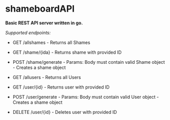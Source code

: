 # shameboardAPI

**Basic REST API server written in go.**

_Supported endpoints:_
- GET /allshames - Returns all Shames
- GET /shame/{ida} - Returns shame with provided ID
- POST /shame/generate - Params: Body must contain valid Shame object - Creates a shame object

- GET /allusers - Returns all Users
- GET /user/{id} - Returns user with provided ID
- POST /user/generate - Params: Body must contain valid User object - Creates a shame object
- DELETE /user/{id} - Deletes user with provided ID
